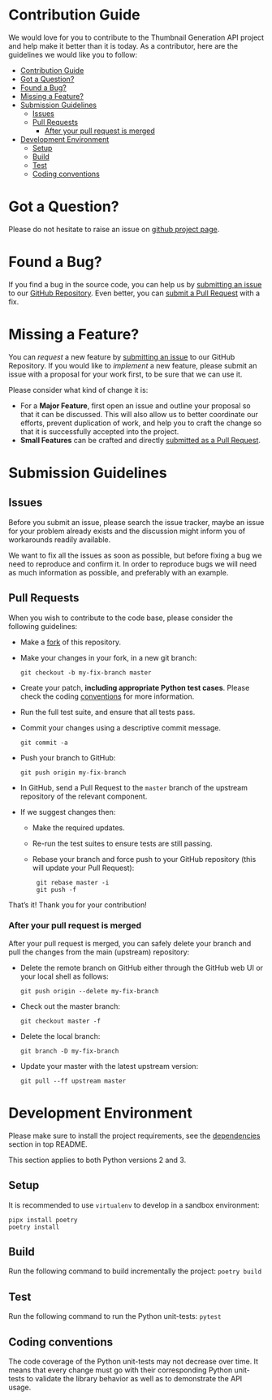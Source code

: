 # Contribution Guide

We would love for you to contribute to the Thumbnail Generation API project and help make it better than it is today.
As a contributor, here are the guidelines we would like you to follow:

- [Contribution Guide](#contribution-guide)
- [Got a Question?](#got-a-question)
- [Found a Bug?](#found-a-bug)
- [Missing a Feature?](#missing-a-feature)
- [Submission Guidelines](#submission-guidelines)
  - [Issues](#issues)
  - [Pull Requests](#pull-requests)
    - [After your pull request is merged](#after-your-pull-request-is-merged)
- [Development Environment](#development-environment)
  - [Setup](#setup)
  - [Build](#build)
  - [Test](#test)
  - [Coding conventions](#coding-conventions)

# Got a Question?

Please do not hesitate to raise an issue on [github project page][github].

# Found a Bug?

If you find a bug in the source code, you can help us by [submitting an issue](#issues)
to our [GitHub Repository][github]. Even better, you can [submit a Pull Request](#pull-requests) with a fix.

#  Missing a Feature?

You can *request* a new feature by [submitting an issue](#issues) to our GitHub Repository.
If you would like to *implement* a new feature, please submit an issue with a proposal for your 
work first, to be sure that we can use it.

Please consider what kind of change it is:

* For a **Major Feature**, first open an issue and outline your proposal so that it can be
discussed. This will also allow us to better coordinate our efforts, prevent duplication of work,
and help you to craft the change so that it is successfully accepted into the project.
* **Small Features** can be crafted and directly [submitted as a Pull Request](#pull-requests).

# Submission Guidelines

## Issues

Before you submit an issue, please search the issue tracker, maybe an issue for your problem
already exists and the discussion might inform you of workarounds readily available.

We want to fix all the issues as soon as possible, but before fixing a bug we need to reproduce
and confirm it. In order to reproduce bugs we will need as much information as possible, and
preferably with an example.

## Pull Requests

When you wish to contribute to the code base, please consider the following guidelines:

* Make a [fork](https://guides.github.com/activities/forking/) of this repository.
* Make your changes in your fork, in a new git branch:

     ```shell
     git checkout -b my-fix-branch master
     ```
* Create your patch, **including appropriate Python test cases**.
  Please check the coding [conventions](#coding-conventions) for more information.
* Run the full test suite, and ensure that all tests pass.
* Commit your changes using a descriptive commit message.

     ```shell
     git commit -a
     ```
* Push your branch to GitHub:

    ```shell
    git push origin my-fix-branch
    ```
* In GitHub, send a Pull Request to the `master` branch of the upstream repository of the relevant component.
* If we suggest changes then:
  * Make the required updates.
  * Re-run the test suites to ensure tests are still passing.
  * Rebase your branch and force push to your GitHub repository (this will update your Pull Request):

       ```shell
        git rebase master -i
        git push -f
       ```

That’s it! Thank you for your contribution!

### After your pull request is merged

After your pull request is merged, you can safely delete your branch and pull the changes from
the main (upstream) repository:

* Delete the remote branch on GitHub either through the GitHub web UI or your local shell as follows:

    ```shell
    git push origin --delete my-fix-branch
    ```
* Check out the master branch:

    ```shell
    git checkout master -f
    ```
* Delete the local branch:

    ```shell
    git branch -D my-fix-branch
    ```
* Update your master with the latest upstream version:

    ```shell
    git pull --ff upstream master
    ```

[github]: https://github.com/BlueBrain/thumbnail-generation-api

# Development Environment

Please make sure to install the project requirements,
see the [dependencies](./README.md#dependencies) section in top README.

This section applies to both Python versions 2 and 3.

## Setup

It is recommended to use `virtualenv` to develop in a sandbox environment:

```
pipx install poetry
poetry install
```

## Build

Run the following command to build incrementally the project: `poetry build`

## Test

Run the following command to run the Python unit-tests: `pytest`

## Coding conventions

The code coverage of the Python unit-tests may not decrease over time.
It means that every change must go with their corresponding Python unit-tests to
validate the library behavior as well as to demonstrate the API usage. 
